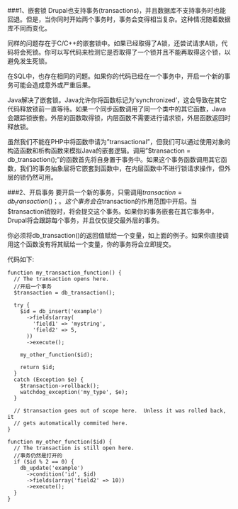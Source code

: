 ###1、嵌套锁
Drupal也支持事务(transactions)，并且数据库不支持事务时也能回退。但是，当你同时开始两个事务时，事务会变得相当复杂。这种情况随着数据库不同而变化。

同样的问题存在于C/C++的嵌套锁中。如果已经取得了A锁，还尝试请求A锁，代码将会死锁。你可以写代码来检测它是否取得了一个锁并且不能再取得这个锁，以避免发生死锁。

在SQL中，也存在相同的问题。如果你的代码已经在一个事务中，开启一个新的事务可能会造成意外或严重后果。

Java解决了嵌套锁。Java允许你将函数标记为’synchronized’，这会导致在其它代码释放锁前一直等待。如果一个同步函数调用了同一个类中的其它函数，Java会跟踪锁嵌套。外层的函数取得锁，内层函数不需要进行请求锁，外层函数返回时释放锁。

虽然我们不能在PHP中将函数申请为”transactional”，但我们可以通过使用对象的构造函数和析构函数来模拟Java的嵌套逻辑。调用”$transaction = db_transaction();”的函数首先将自身置于事务中。如果这个事务函数调用其它函数，我们的事务抽象层将它嵌套到函数中，在内层函数中不进行锁请求操作，但外层的锁仍然可用。

###2、开启事务
要开启一个新的事务，只需调用$transaction = db_transaction()；。这个事务会在$transaction的作用范围中开启。当$transaction销毁时，将会提交这个事务。如果你的事务嵌套在其它事务中，Drupal将会跟踪每个事务，并且仅仅提交最外层的事务。

你必须将db_transaction()的返回值赋给一个变量，如上面的例子。如果你直接调用这个函数没有将其赋给一个变量，你的事务将会立即提交。

代码如下:
```
function my_transaction_function() {
  // The transaction opens here.
  //开启一个事务
  $transaction = db_transaction();

  try {
    $id = db_insert('example')
      ->fields(array(
        'field1' => 'mystring',
        'field2' => 5,
      ))
      ->execute();

    my_other_function($id);

    return $id;
  }
  catch (Exception $e) {
    $transaction->rollback();
    watchdog_exception('my_type', $e);
  }

  // $transaction goes out of scope here.  Unless it was rolled back, it
  // gets automatically commited here.
}

function my_other_function($id) {
  // The transaction is still open here.
  //事务仍然是打开的
  if ($id % 2 == 0) {
    db_update('example')
      ->condition('id', $id)
      ->fields(array('field2' => 10))
      ->execute();
  }
}
```